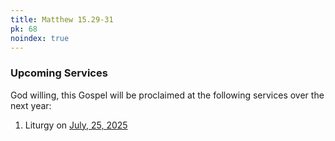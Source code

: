 ```yaml
---
title: Matthew 15.29-31
pk: 68
noindex: true
---
```


### Upcoming Services

God willing, this Gospel will be proclaimed at the following services over the next year:


1. Liturgy on [July, 25, 2025](https://orthocal.info/readings/gregorian/2025/07/25/)
